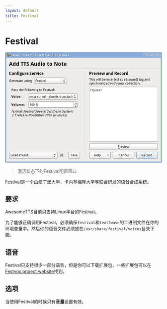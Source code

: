 ```yaml
---
layout: default
title: Festival
---
```

# Festival

![AwesomeTTS note editor dialog with the Festival service activated](/assets/images/services.festival.png) 

<!-- &ldquo;Add TTS Audio to Note&rdquo; dialog with the Festival service activated -->

> 激活状态下的Festival配置窗口

<!-- [Festival](http://www.cstr.ed.ac.uk/projects/festival.html) is a speech synthesis system developed by the Centre for Speech Technology Research at the University of Edinburgh with additional contributions from Carnegie Mellon University and others. -->

[Festival](http://www.cstr.ed.ac.uk/projects/festival.html)是一个由爱丁堡大学、卡内基梅隆大学等联合研发的语音合成系统。

<!-- ## Requirements -->

## 要求

<!-- AwesomeTTS currently only supports Festival on Linux. -->

AwesomeTTS目前只支持Linux平台的Festival。

<!-- For AwesomeTTS to be able to use Festival, it must be able to find the `festival` and `text2wave` binaries in the system `$PATH` _and_ it must be able to discover which voices you have installed in your `/usr/share/festival/voices`. -->

为了能够正确调用Festival，必须确保`festival`和`text2wave`的二进制文件在你的环境变量中。然后你的语音文件必须放在`/usr/share/festival/voices`目录下面。

<!-- ## Voices -->

## 语音

<!-- Festival usually comes with support for a few languages, but additional voice packages can be downloaded separately. Some additional information can be found at the [Festvox project website](http://festvox.org). -->

Festival只支持很少一部分语言，但是你可以下载扩展包，一些扩展包可以在[Festvox project website](http://festvox.org)找到。

<!-- If your Linux distribution happens to install Festival voices to some directory other than `/usr/share/festival/voices`, please [report it to AwesomeTTS](/contribute.html) and support can be added for your distribution. -->

<!-- ## Options -->

## 选项

<!-- When using Festival, only the **Volume** of the voice is available for adjustment. -->

当使用Festival的时候只有**音量**设置有效。